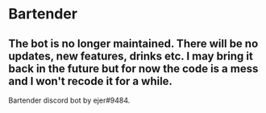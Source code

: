 # Bartender

## The bot is no longer maintained. There will be no updates, new features, drinks etc. I may bring it back in the future but for now the code is a mess and I won't recode it for a while.

Bartender discord bot by ejer#9484.
